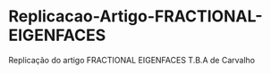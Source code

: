 # Replicacao-Artigo-FRACTIONAL-EIGENFACES
Replicação do artigo FRACTIONAL EIGENFACES T.B.A de Carvalho

